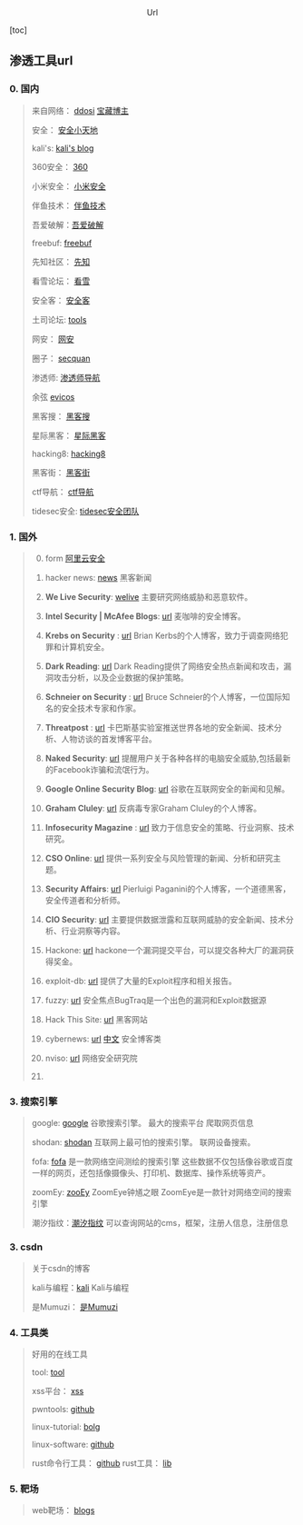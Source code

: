 <center>Url</center>



[toc]







## 渗透工具url



### 0. 国内

> 来自网络： [ddosi](https://www.ddosi.org/redteam-tools/) [宝藏博主](https://www.ddosi.org/redteam-tools/)
>
> 安全： [安全小天地](https://www.anquanclub.cn/)
>
> kali's: [kali's blog](https://blog.bbskali.cn/)
>
> 360安全： [360](https://blogs.360.cn/) 
>
> 小米安全： [小米安全](https://xiaomi-info.github.io/)
>
> 伴鱼技术： [伴鱼技术](https://tech.ipalfish.com/blog/)
>
> 吾爱破解：[吾爱破解](https://www.52pojie.cn/forum.php)
>
> freebuf: [freebuf](https://www.freebuf.com/)
>
> 先知社区： [先知](https://xz.aliyun.com/)
>
> 看雪论坛： [看雪](https://bbs.pediy.com/)
>
> 安全客： [安全客](https://www.anquanke.com/)
>
> 土司论坛: [tools](https://www.t00ls.com/)
>
> 网安： [网安](https://www.wangan.com/)
>
> 圈子： [secquan](https://www.secquan.org/)
>
> 渗透师: [渗透师导航](https://www.shentoushi.top/)
>
> 余弦 [evicos](https://evilcos.me/)
>
> 黑客搜： [黑客搜](https://www.hackerso.com/)
>
> 星际黑客： [星际黑客](https://xj.hk/)
>
> hacking8: [hacking8](https://www.hacking8.com/)
>
> 黑客街： [黑客街](https://www.hackjie.com/)
>
> ctf导航： [ctf导航](https://ctf.mzy0.com/)
>
> tidesec安全: [tidesec安全团队](https://www.tidesec.com/#)













### 1. 国外

> 0. form [阿里云安全](https://zhuanlan.zhihu.com/p/23701240)
> 1. hacker news: [news](https://thehackernews.com/) 黑客新闻
>
> 1. **We Live Security**: [welive](https://www.welivesecurity.com/en/)   主要研究网络威胁和恶意软件。
>
> 2. **Intel Security | McAfee Blogs**: [url](https://www.mcafee.com/blogs/)  麦咖啡的安全博客。
>
> 3. **Krebs on Security** : [url](https://krebsonsecurity.com/)  Brian Kerbs的个人博客，致力于调查网络犯罪和计算机安全。
>
> 4. **Dark Reading**: [url](https://www.darkreading.com/)  Dark Reading提供了网络安全热点新闻和攻击，漏洞攻击分析，以及企业数据的保护策略。
>
> 5. **Schneier on Security** : [url](https://www.schneier.com/) Bruce Schneier的个人博客，一位国际知名的安全技术专家和作家。
> 6. **Threatpost** : [url](https://threatpost.com/) 卡巴斯基实验室推送世界各地的安全新闻、技术分析、人物访谈的首发博客平台。
> 7. **Naked Security**: [url](https://nakedsecurity.sophos.com/) 提醒用户关于各种各样的电脑安全威胁,包括最新的Facebook诈骗和流氓行为。
> 8. **Google Online Security Blog**: [url](https://security.googleblog.com/) 谷歌在互联网安全的新闻和见解。
> 9. **Graham Cluley**: [url](https://grahamcluley.com/) 反病毒专家Graham Cluley的个人博客。
> 10. **Infosecurity Magazine** : [url](https://www.infosecurity-magazine.com/) 致力于信息安全的策略、行业洞察、技术研究。
> 11. **CSO Online**: [url](https://www.csoonline.com/) 提供一系列安全与风险管理的新闻、分析和研究主题。
> 12. **Security Affairs**: [url](https://securityaffairs.co/)  Pierluigi Paganini的个人博客，一个道德黑客，安全传道者和分析师。
> 13. **CIO Security**:  [url](https://www.cio.com/it-operations/) 主要提供数据泄露和互联网威胁的安全新闻、技术分析、行业洞察等内容。
> 14. Hackone: [url](https://www.hackerone.com/) hackone一个漏洞提交平台，可以提交各种大厂的漏洞获得奖金。
> 15. exploit-db: [url](https://www.exploit-db.com/) 提供了大量的Exploit程序和相关报告。
> 16. fuzzy: [url](https://fuzzysecurity.com/)   安全焦点BugTraq是一个出色的漏洞和Exploit数据源
> 17. Hack This Site: [url](https://www.hackthissite.org)  黑客网站
> 18. cybernews: [url](https://cybernews.com/) [中文](https://cn-sec.com/archives/tag/cybernews)  安全博客类
> 19. nviso: [url](https://blog.nviso.eu/) 网络安全研究院
> 20. 









### 3. 搜索引擎

> google: [google](google.com) 谷歌搜索引擎。 最大的搜索平台   爬取网页信息
>
> shodan: [shodan](https://www.shodan.io/) 互联网上最可怕的搜索引擎。      联网设备搜索。
>
> fofa: [fofa](https://fofa.info/)     是一款网络空间测绘的搜索引擎   这些数据不仅包括像谷歌或百度一样的网页，还包括像摄像头、打印机、数据库、操作系统等资产。
>
> zoomEy: [zooEy](https://www.zoomeye.org/)   ZoomEye钟馗之眼  ZoomEye是一款针对网络空间的搜索引擎 
>
> 潮汐指纹：[潮汐指纹](http://finger.tidesec.net/) 可以查询网站的cms，框架，注册人信息，注册信息
>
> 









### 3. csdn

> 关于csdn的博客
>
> kali与编程：[kali](https://blog.csdn.net/xiao1234oaix) Kali与编程 
>
> 是Mumuzi： [是Mumuzi](https://blog.csdn.net/qq_42880719)
>
> 







### 4. 工具类

> 好用的在线工具
>
> tool: [tool](https://tool.lu/)
>
> xss平台： [xss](https://xssaq.com/login/)
>
> pwntools: [github](https://github.com/Gallopsled/pwntools)
>
> linux-tutorial: [bolg](https://turnon.gitee.io/linux-tutorial/)
>
> linux-software: [github](https://github.com/eniqiz/Awesome-Linux-Software-zh_CN)
>
> rust命令行工具： [github](https://lib.rs/command-line-utilities)   rust工具： [lib](https://lib.rs/)







### 5. 靶场

> web靶场： [blogs](https://www.cnblogs.com/-chenxs/p/11739883.html)
>
> 